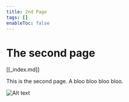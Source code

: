 ```yaml
---
title: 2nd Page
tags: []
enableToc: false
---
```


# The second page

[[_index.md]]

This is the second page. A bloo bloo bloo bloo.

![Alt text][id]

[id]: <https://octodex.github.com/images/dojocat.jpg> "The Dojocat"

